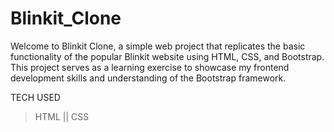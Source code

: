 # Blinkit_Clone
Welcome to Blinkit Clone, a simple web project that replicates the basic functionality of the popular Blinkit website using HTML, CSS, and Bootstrap. This project serves as a learning exercise to showcase my frontend development skills and understanding of the Bootstrap framework.

TECH USED
>HTML ||
>CSS